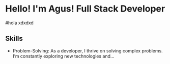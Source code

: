 # Hello! I'm Agus! Full Stack Developer

#hola xdxdxd
## Skills
- Problem-Solving: As a developer, I thrive on solving complex problems. I’m constantly exploring new technologies and...
